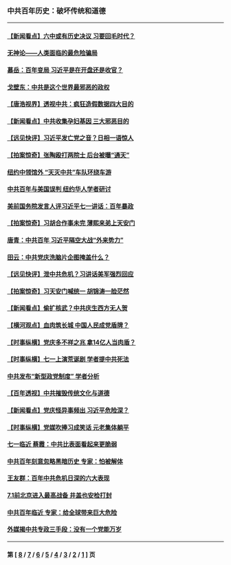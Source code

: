 ### 中共百年历史：破坏传统和道德
---
#### [【新闻看点】六中或有历史决议 习要回毛时代？](../../pages/nf1176114/n13222895.md?09260430) 
#### [无神论——人类面临的最危险骗局](../../pages/nf1176114/n13196137.md?09260430) 
#### [慕岳：百年变局 习近平是在开盘还是收官？](../../pages/nf1176114/n13206516.md?09260430) 
#### [戈壁东：中共是这个世界最邪恶的政权](../../pages/nf1176114/n13085641.md?09260430) 
#### [【唐浩视界】透视中共：疯狂造假数据四大目的](../../pages/nf1176114/n13080590.md?09260430) 
#### [【新闻看点】中共收集孕妇基因 三大邪恶目的](../../pages/nf1176114/n13077182.md?09260430) 
#### [【远见快评】习近平发亡党之音？日相一语惊人](../../pages/nf1176114/n13074809.md?09260430) 
#### [【拍案惊奇】张陶殴打两院士 后台被曝“通天”](../../pages/nf1176114/n13070496.md?09260430) 
#### [纽约中领馆外 “天灭中共”车队环绕车游](../../pages/nf1176114/n13070693.md?09260430) 
#### [中共百年与美国误判 纽约华人学者研讨](../../pages/nf1176114/n13067969.md?09260430) 
#### [美前国务院发言人评习近平七一讲话：百年暴政](../../pages/nf1176114/n13066986.md?09260430) 
#### [【拍案惊奇】习胡合作事未完 薄熙来弟上天安门](../../pages/nf1176114/n13065867.md?09260430) 
#### [唐青：中共百年 习近平隔空大战“外来势力”](../../pages/nf1176114/n13065976.md?09260430) 
#### [田云：中共党庆洗脑片企图掩盖什么？](../../pages/nf1176114/n13064395.md?09260430) 
#### [【远见快评】泄中共危机？习讲话美军强烈回应](../../pages/nf1176114/n13064269.md?09260430) 
#### [【拍案惊奇】习天安门喊统一 胡锦涛一脸茫然](../../pages/nf1176114/n13063233.md?09260430) 
#### [【新闻看点】偷扩核武？中共庆生西方无人贺](../../pages/nf1176114/n13061263.md?09260430) 
#### [【横河观点】血肉筑长城 中国人民成党盾牌？](../../pages/nf1176114/n13061779.md?09260430) 
#### [【时事纵横】党庆多不祥之兆 拿14亿人当肉盾？](../../pages/nf1176114/n13061709.md?09260430) 
#### [【时事纵横】七一上演荒诞剧 学者提中共死法](../../pages/nf1176114/n13058990.md?09260430) 
#### [中共发布“新型政党制度” 学者分析](../../pages/nf1176114/n13056354.md?09260430) 
#### [【百年透视】中共摧毁传统文化与道德](../../pages/nf1176114/n13057253.md?09260430) 
#### [【新闻看点】党庆怪异事频出 习近平危险深？](../../pages/nf1176114/n13056781.md?09260430) 
#### [【时事纵横】党媒吹捧习成笑话 元老集体躺平](../../pages/nf1176114/n13056792.md?09260430) 
#### [七一临近 蔡霞：中共比表面看起来更脆弱](../../pages/nf1176114/n13056418.md?09260430) 
#### [中共百年刻意忽略黑暗历史 专家：怕被解体](../../pages/nf1176114/n13056056.md?09260430) 
#### [王友群：百年中共危机日深的六大表现](../../pages/nf1176114/n13054263.md?09260430) 
#### [7.1前北京进入最高战备 井盖也安检打封](../../pages/nf1176114/n13053641.md?09260430) 
#### [中共百年临近 专家：给全球带来巨大危险](../../pages/nf1176114/n13053663.md?09260430) 
#### [外媒揭中共专政三手段：没有一个党能万岁](../../pages/nf1176114/n13049352.md?09260430) 

---
#### 第 [ [8](./8.md?09260430) / [7](./7.md?09260430) / [6](./6.md?09260430) / [5](./5.md?09260430) / [4](./4.md?09260430) / [3](./3.md?09260430) / [2](./2.md?09260430) / [1](./1.md?09260430) ] 页
